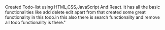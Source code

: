Created Todo-list using HTML,CSS,JavaScript And React. it has all the basic functionalities like add delete edit apart from that created some great functionality in this todo.in this also there is search functionality and remove all todo functionality is there."